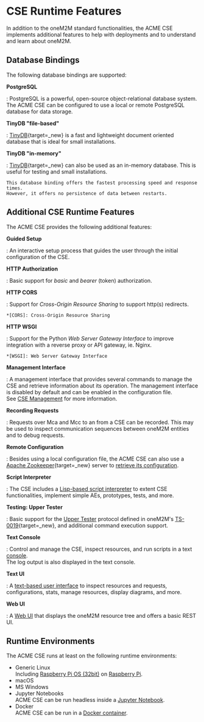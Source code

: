 # CSE Runtime Features

In addition to the oneM2M standard functionalities, 
the ACME CSE implements additional features to help with deployments and to
understand and learn about oneM2M.


## Database Bindings

The following database bindings are supported:

**PostgreSQL**

:	PostgreSQL is a powerful, open-source object-relational database system. 
	The ACME CSE can be configured to use a local or remote PostgreSQL database for data storage.


**TinyDB "file-based"**

:	[TinyDB](https://github.com/msiemens/tinydb){target=_new} is a fast and lightweight 
	document oriented database that is ideal for small installations.


**TinyDB "in-memory"**

:	[TinyDB](https://github.com/msiemens/tinydb){target=_new} can also be used as an in-memory database. 
	This is useful for testing and small installations.

	This database binding offers the fastest processing speed and response times.
	However, it offers no persistence of data between restarts.


## Additional CSE Runtime Features

The ACME CSE provides the following additional features:


**Guided Setup**

:	An interactive setup process that guides the user through the initial configuration of the CSE.


**HTTP Authorization**

:	Basic support for *basic* and *bearer* (token) authorization.


**HTTP CORS**

:	Support for *Cross-Origin Resource Sharing* to support http(s) redirects.

	*[CORS]: Cross-Origin Resource Sharing


**HTTP WSGI**

:	Support for the Python *Web Server Gateway Interface* to improve integration with a reverse proxy or API gateway, ie. Nginx.

	*[WSGI]: Web Server Gateway Interface


**Management Interface**

:	A management interface that provides several commands to manage the CSE and retrieve information about its operation. 
	The management interface is disabled by default and can be enabled in the configuration file.  
	See [CSE Management](../setup/Operation-management.md) for more information.


**Recording Requests**

:	Requests over Mca and Mcc to an from a CSE can be recorded. This may be used to inspect
	communication sequences between oneM2M entities and to debug requests.


**Remote Configuration**

:	Besides using a local configuration file, the ACME CSE can also use a [Apache Zookeeper](https://zookeeper.apache.org/){target=_new} server to [retrieve its configuration](../setup/Configuration-introduction.md#using-apache-zookeeper-for-configuration).


**Script Interpreter**

:	The CSE includes a [Lisp-based script interpreter](../development/ACMEScript.md) to extent CSE functionalities, 
	implement simple AEs, prototypes, tests, and more.


**Testing: Upper Tester**

:	Basic support for the [Upper Tester](../setup/Operation-uppertester.md) protocol defined in oneM2M's [TS-0019](https://specifications.onem2m.org/ts-0019){target=_new},
	and additional command execution support.


**Text Console**

:	Control and manage the CSE, inspect resources, and run scripts in a text [console](../setup/Console.md).  
	The log output is also displayed in the text console.


**Text UI**

:	A [text-based user interface](../setup/TextUI.md) to inspect resources and requests, configurations, 
	stats, manage resources, display diagrams, and more.


**Web UI**

:	A [Web UI](../setup/WebUI.md) that displays the oneM2M resource tree and offers a basic REST UI.


## Runtime Environments

The ACME CSE runs at least on the following runtime environments:

- Generic Linux  
	Including [Raspberry Pi OS (32bit)](../howtos/RaspberryPi.md) on [Raspberry Pi](../howtos/RaspberryPi.md).
- macOS
- MS Windows
- Jupyter Notebooks  
	ACME CSE can be run headless inside a [Jupyter Notebook](../development/Embedding_ACME.md#jupyter-notebooks).
- Docker  
	ACME CSE can be run in a [Docker container](../howtos/Docker.md).

